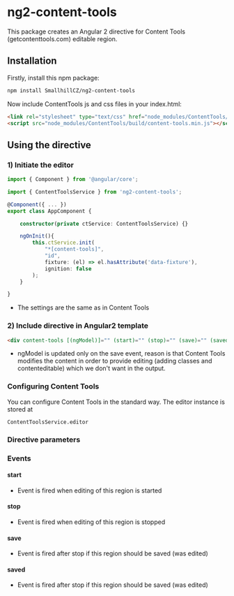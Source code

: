 # ng2-content-tools

This package creates an Angular 2 directive for Content Tools (getcontenttools.com) editable region.

## Installation

Firstly, install this npm package:

``` sh
npm install SmallhillCZ/ng2-content-tools
```

Now include ContentTools js and css files in your index.html:
``` html
<link rel="stylesheet" type="text/css" href="node_modules/ContentTools/build/content-tools.min.css">
<script src="node_modules/ContentTools/build/content-tools.min.js"></script>
```


## Using the directive

### 1) Initiate the editor

``` typescript
import { Component } from '@angular/core';

import { ContentToolsService } from 'ng2-content-tools';

@Component({ ... })
export class AppComponent {

	constructor(private ctService: ContentToolsService) {}

	ngOnInit(){
		this.ctService.init(
			"*[content-tools]",
			"id",
			fixture: (el) => el.hasAttribute('data-fixture'),
			ignition: false
		);
	}   

}
```

- The settings are the same as in Content Tools

### 2) Include directive in Angular2 template

``` html
<div content-tools [(ngModel)]="" (start)="" (stop)="" (save)="" (saved)=""></div>
```

- ngModel is updated only on the save event, reason is that Content Tools modifies the content in order to provide editing (adding classes and contenteditable) which we don't want in the output.

### Configuring Content Tools

You can configure Content Tools in the standard way. The editor instance is stored at
```
ContentToolsService.editor
```

### Directive parameters

### Events

#### start
- Event is fired when editing of this region is started

#### stop
- Event is fired when editing of this region is stopped

#### save
- Event is fired after stop if this region should be saved (was edited)

#### saved
- Event is fired after stop if this region should be saved (was edited)

